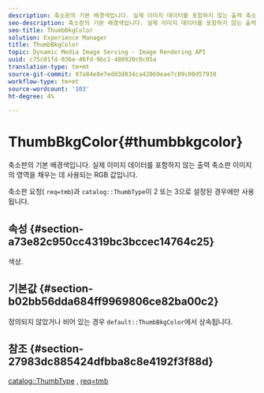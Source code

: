 ```yaml
---
description: 축소판의 기본 배경색입니다. 실제 이미지 데이터를 포함하지 않는 출력 축소판 이미지의 영역을 채우는 데 사용되는 RGB 값입니다.
seo-description: 축소판의 기본 배경색입니다. 실제 이미지 데이터를 포함하지 않는 출력 축소판 이미지의 영역을 채우는 데 사용되는 RGB 값입니다.
seo-title: ThumbBkgColor
solution: Experience Manager
title: ThumbBkgColor
topic: Dynamic Media Image Serving - Image Rendering API
uuid: c75c01f4-036e-46fd-9bc1-480920c0c05a
translation-type: tm+mt
source-git-commit: 97a84e8e7edd3d834ca42069eae7c09c00d57938
workflow-type: tm+mt
source-wordcount: '103'
ht-degree: 4%

---
```



# ThumbBkgColor{#thumbbkgcolor}

축소판의 기본 배경색입니다. 실제 이미지 데이터를 포함하지 않는 출력 축소판 이미지의 영역을 채우는 데 사용되는 RGB 값입니다.

축소판 요청( `req=tmb`)과 `catalog::ThumbType`이 2 또는 3으로 설정된 경우에만 사용됩니다.

## 속성 {#section-a73e82c950cc4319bc3bccec14764c25}

색상.

## 기본값 {#section-b02bb56dda684ff9969806ce82ba00c2}

정의되지 않았거나 비어 있는 경우 `default::ThumbBkgColor`에서 상속됩니다.

## 참조 {#section-27983dc885424dfbba8c8e4192f3f88d}

[catalog::ThumbType](../../../../../is-api/image-catalog/image-serving-api-ref/c-image-catalog-reference/c-image-svg-data-reference/c-image-data-reference/r-thumbtype-cat.md#reference-41149ddffc8749cba2f8d9c8e2611e03) ,  [req=tmb](../../../../../is-api/http-ref/image-serving-api-ref/c-http-protocol-reference/c-command-reference/r-req/r-req.md#reference-907cdb4a97034db7ad94695f25552e76)

